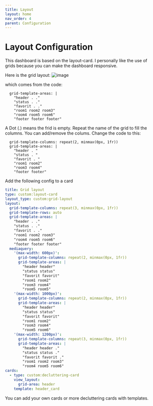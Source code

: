 ```yaml
---
title: Layout
layout: home
nav_order: 4
parent: Configuration
---
```


# Layout Configuration

This dashboard is based on the layout-card.
I personally like the use of grids because you can make the dashboard responsive.

Here is the grid layout:
![image](https://github.com/xBourner/auto-dash/assets/64064679/02174034-e860-49e9-abf7-5c33b973f766)

which comes from the code:

```
  grid-template-areas: |
    "header . ."
    "status . ."
    "favorit . ."
    "room1 room2 room3"
    "room4 room5 room6"  
    "footer footer footer"
```

A Dot (.) means the frid is empty. Repeat the name of the grid to fill the columns.
You can add/remove the colums. Change the code to this:

```
  grid-template-columns: repeat(2, minmax(0px, 1fr))
  grid-template-areas: |
    "header . "
    "status . "
    "favorit . "
    "room1 room2"
    "room3 room4"  
    "footer footer"
```

Add the following config to a card

```yaml
title: Grid layout
type: custom:layout-card
layout_type: custom:grid-layout
layout:
  grid-template-columns: repeat(3, minmax(0px, 1fr))
  grid-template-rows: auto
  grid-template-areas: |
    "header . ."
    "status . ."
    "favorit . ."
    "room1 room2 room3"
    "room4 room5 room6"  
    "footer footer footer" 
  mediaquery:
    '(max-width: 600px)':
      grid-template-columns: repeat(2, minmax(0px, 1fr))
      grid-template-areas: |
        "header header"
        "status status"
        "favorit favorit"
        "room1 room2" 
        "room3 room4" 
        "room5 room5" 
    '(max-width: 1000px)':
      grid-template-columns: repeat(2, minmax(0px, 1fr))
      grid-template-areas: |
        "header header" 
        "status status"
        "favorit favorit"
        "room1 room2" 
        "room3 room4" 
        "room5 room6"
    '(max-width: 1200px)':
      grid-template-columns: repeat(3, minmax(0px, 1fr))
      grid-template-areas: |
        "header header ." 
        "status status ."
        "favorit favorit ."
        "room1 room2 room3" 
        "room4 room5 room6"
cards:
  - type: custom:decluttering-card
    view_layout:
      grid-area: header
    template: header_card

```

You can add your own cards or more decluttering cards with templates.

